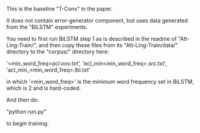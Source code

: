 This is the baseline "T-Conv" in the paper.

It does not contain error-generator component, but uses data generated from the "BiLSTM" experiments.

You need to first run BiLSTM step 1 as is described in the readme of "Att-Ling-Train/", and then copy these files from its "Att-Ling-Train/data/" directory to the "corpus/" directory here:

'<min_word_freq>_acl.oov.txt', 'acl_min_<min_word_freq>.src.txt', 'acl_min_<min_word_freq>.lbl.txt'

in which '<min_word_freq>' is the minimum word frequency set in BiLSTM, which is 2 and is hard-coded.

And then do:

"python run.py"

to begin training.
